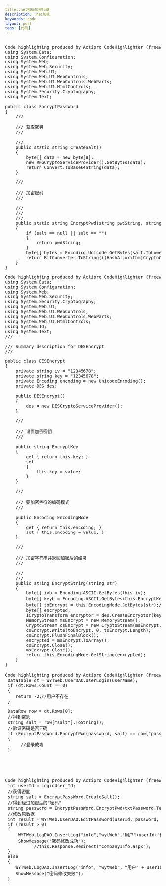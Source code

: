 ```yaml
---
title:.net密码加密代码
description: .net加密
keywords: code
layout: post
tags: [代码]
---
```

<pre class="code">

Code highlighting produced by Actipro CodeHighlighter (freeware)http://www.CodeHighlighter.com/-->using System;
using System.Data;
using System.Configuration;
using System.Web;
using System.Web.Security;
using System.Web.UI;
using System.Web.UI.WebControls;
using System.Web.UI.WebControls.WebParts;
using System.Web.UI.HtmlControls;
using System.Security.Cryptography;
using System.Text;

public class EncryptPassWord
{
    /// <summary>
    /// 获取密钥
    /// </summary>
    /// <returns></returns>
    public static string CreateSalt()
    {
        byte[] data = new byte[8];
        new RNGCryptoServiceProvider().GetBytes(data);
        return Convert.ToBase64String(data);
    }

    /// <summary>
    /// 加密密码
    /// </summary>
    /// <param name="pwdString"></param>
    /// <param name="salt"></param>
    /// <returns></returns>
    public static string EncryptPwd(string pwdString, string salt)
    {
        if (salt == null || salt == "")
        {
            return pwdString;
        }
        byte[] bytes = Encoding.Unicode.GetBytes(salt.ToLower().Trim() + pwdString.Trim());
        return BitConverter.ToString(((HashAlgorithm)CryptoConfig.CreateFromName("SHA1")).ComputeHash(bytes));
    }
}
</pre>



<pre class="code">
Code highlighting produced by Actipro CodeHighlighter (freeware)http://www.CodeHighlighter.com/-->using System;
using System.Data;
using System.Configuration;
using System.Web;
using System.Web.Security;
using System.Security.Cryptography;
using System.Web.UI;
using System.Web.UI.WebControls;
using System.Web.UI.WebControls.WebParts;
using System.Web.UI.HtmlControls;
using System.IO;
using System.Text;
/// <summary>
/// Summary description for DESEncrypt
/// </summary>
public class DESEncrypt
{
    private string iv = "12345678";
    private string key = "12345678";
    private Encoding encoding = new UnicodeEncoding();
    private DES des;

    public DESEncrypt()
    {
        des = new DESCryptoServiceProvider();
    }

    /// <summary>
    /// 设置加密密钥
    /// </summary>
    public string EncryptKey
    {
        get { return this.key; }
        set
        {
            this.key = value;
        }        
    }

    /// <summary>
    /// 要加密字符的编码模式
    /// </summary>
    public Encoding EncodingMode
    {
        get { return this.encoding; }
        set { this.encoding = value; }
    }

    /// <summary>
    /// 加密字符串并返回加密后的结果
    /// </summary>
    /// <param name="str"></param>
    /// <returns></returns>
    public string EncryptString(string str)
    {
        byte[] ivb = Encoding.ASCII.GetBytes(this.iv);
        byte[] keyb = Encoding.ASCII.GetBytes(this.EncryptKey);//得到加密密钥
        byte[] toEncrypt = this.EncodingMode.GetBytes(str);//得到要加密的内容
        byte[] encrypted;
        ICryptoTransform encryptor = des.CreateEncryptor(keyb, ivb);
        MemoryStream msEncrypt = new MemoryStream();
        CryptoStream csEncrypt = new CryptoStream(msEncrypt, encryptor, CryptoStreamMode.Write);
        csEncrypt.Write(toEncrypt, 0, toEncrypt.Length);
        csEncrypt.FlushFinalBlock();
        encrypted = msEncrypt.ToArray();
        csEncrypt.Close();
        msEncrypt.Close();
        return this.EncodingMode.GetString(encrypted);
    }
}
</pre>


<pre class="code">
Code highlighting produced by Actipro CodeHighlighter (freeware)http://www.CodeHighlighter.com/-->//根据用户名得到用户信息       
 DataTable dt = WYTWeb.UserDAO.UserLogin(userName);
 if (dt.Rows.Count == 0)
 {
    return -2;//用户不存在
 }

 DataRow row = dt.Rows[0];
 //得到密匙
 string salt = row["salt"].ToString();
 //验证密码是否正确
 if (EncryptPassWord.EncryptPwd(password, salt) == row["password"].ToString())
 {
      //登录成功
 }





Code highlighting produced by Actipro CodeHighlighter (freeware)http://www.CodeHighlighter.com/--> //从基类获得登录id
 int userId = LoginUser_Id;
 //获得密匙
 string salt = EncryptPassWord.CreateSalt();
 //得到经过加密后的"密码"
 string password = EncryptPassWord.EncryptPwd(txtPassword.Text.Trim(), salt);
 //修改原数据
 int result = WYTWeb.UserDAO.EditPassword(userId, password, salt);
 if (result > 0)
 {
     WYTWeb.LogDAO.InsertLog("info","wytWeb","用户"+userId+"修改了密码", userId ,this.Request.UserHostAddress.ToString());
     ShowMessage("密码修改成功");
           //this.Response.Redirect("CompanyInfo.aspx"); 
 }
 else
 {
    WYTWeb.LogDAO.InsertLog("info", "wytWeb", "用户" + userId + "修改密码失败", userId, this.Request.UserHostAddress.ToString());
    ShowMessage("密码修改失败");
 }

</pre>
